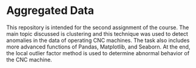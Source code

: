 # Aggregated Data
This repository is intended for the second assignment of the course. The main topic discussed is clustering and this technique was used to detect anomalies in the data of operating CNC machines. The task also includes more advanced functions of Pandas, Matplotlib, and Seaborn. At the end, the local outlier factor method is used to determine abnormal behavior of the CNC machine. 
